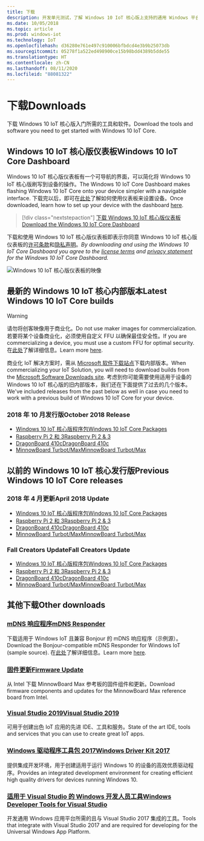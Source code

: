 ```yaml
---
title: 下载
description: 开发单元测试，了解 Windows 10 IoT 核心版上支持的通用 Windows 平台 (UWP) 单元测试。
ms.date: 10/05/2018
ms.topic: article
ms.prod: windows-iot
ms.technology: IoT
ms.openlocfilehash: d36280e761e497c910006bfbdcd4e3b9b25073db
ms.sourcegitcommit: 05278f1a522ed498900ce15b98bdd4389b5dde55
ms.translationtype: HT
ms.contentlocale: zh-CN
ms.lasthandoff: 08/11/2020
ms.locfileid: "88081322"
---
```

# <a name="downloads"></a><span data-ttu-id="e3412-103">下载</span><span class="sxs-lookup"><span data-stu-id="e3412-103">Downloads</span></span>
<span data-ttu-id="e3412-104">下载 Windows 10 IoT 核心版入门所需的工具和软件。</span><span class="sxs-lookup"><span data-stu-id="e3412-104">Download the tools and software you need to get started with Windows 10 IoT Core.</span></span>

## <a name="windows-10-iot-core-dashboard"></a><span data-ttu-id="e3412-105">Windows 10 IoT 核心版仪表板</span><span class="sxs-lookup"><span data-stu-id="e3412-105">Windows 10 IoT Core Dashboard</span></span>

<span data-ttu-id="e3412-106">Windows 10 IoT 核心版仪表板有一个可导航的界面，可以简化将 Windows 10 IoT 核心版刷写到设备的操作。</span><span class="sxs-lookup"><span data-stu-id="e3412-106">The Windows 10 IoT Core Dashboard makes flashing Windows 10 IoT Core onto your device simpler with a navigable interface.</span></span> <span data-ttu-id="e3412-107">下载完以后，即可在[此处](https://docs.microsoft.com/windows/iot-core/tutorials/quickstarter/devicesetup#using-the-iot-dashboard-raspberry-pi-minnowboard-nxp)了解如何使用仪表板来设置设备。</span><span class="sxs-lookup"><span data-stu-id="e3412-107">Once downloaded, learn how to set up your device with the dashboard [here](https://docs.microsoft.com/windows/iot-core/tutorials/quickstarter/devicesetup#using-the-iot-dashboard-raspberry-pi-minnowboard-nxp).</span></span>

> [!div class="nextstepaction"]
> [<span data-ttu-id="e3412-108">下载 Windows 10 IoT 核心版仪表板</span><span class="sxs-lookup"><span data-stu-id="e3412-108">Download the Windows 10 IoT Core Dashboard</span></span>](https://go.microsoft.com/fwlink/?LinkID=708576)

<span data-ttu-id="e3412-109">下载和使用 Windows 10 IoT 核心版仪表板即表示你同意 Windows 10 IoT 核心版仪表板的[许可条款](https://go.microsoft.com/fwlink/?LinkID=703960&clcid=0x4809)和[隐私声明](https://go.microsoft.com/fwlink/?LinkId=521839)。</span><span class="sxs-lookup"><span data-stu-id="e3412-109">_By downloading and using the Windows 10 IoT Core Dashboard you agree to the [license terms](https://go.microsoft.com/fwlink/?LinkID=703960&clcid=0x4809) and [privacy statement](https://go.microsoft.com/fwlink/?LinkId=521839) for the Windows 10 IoT Core Dashboard._</span></span>

![Windows 10 IoT 核心版仪表板的映像](media/IoTDashboard/DASHBOARD-800x450.jpg)

## <a name="latest-windows-10-iot-core-builds"></a><span data-ttu-id="e3412-111">最新的 Windows 10 IoT 核心内部版本</span><span class="sxs-lookup"><span data-stu-id="e3412-111">Latest Windows 10 IoT Core builds</span></span>

> [!WARNING]
> <span data-ttu-id="e3412-112">请勿将创客映像用于商业化。</span><span class="sxs-lookup"><span data-stu-id="e3412-112">Do not use maker images for commercialization.</span></span> <span data-ttu-id="e3412-113">若要将某个设备商业化，必须使用自定义 FFU 以确保最佳安全性。</span><span class="sxs-lookup"><span data-stu-id="e3412-113">If you are commercializing a device, you must use a custom FFU for optimal security.</span></span> <span data-ttu-id="e3412-114">在[此处](https://docs.microsoft.com/windows-hardware/manufacture/iot/iot-core-manufacturing-guide)了解详细信息。</span><span class="sxs-lookup"><span data-stu-id="e3412-114">Learn more [here](https://docs.microsoft.com/windows-hardware/manufacture/iot/iot-core-manufacturing-guide).</span></span>

<span data-ttu-id="e3412-115">商业化 IoT 解决方案时，需从 [Microsoft 软件下载站点](https://aka.ms/iotcoredownloads)下载内部版本。</span><span class="sxs-lookup"><span data-stu-id="e3412-115">When commercializing your IoT Solution, you will need to download builds from the [Microsoft Software Downloads site](https://aka.ms/iotcoredownloads).</span></span> <span data-ttu-id="e3412-116">考虑到你可能需要使用适用于设备的 Windows 10 IoT 核心版的旧内部版本，我们还在下面提供了过去的几个版本。</span><span class="sxs-lookup"><span data-stu-id="e3412-116">We've included releases from the past below as well in case you need to work with a previous build of Windows 10 IoT Core for your device.</span></span> 

### <a name="october-2018-release"></a><span data-ttu-id="e3412-117">2018 年 10 月发行版</span><span class="sxs-lookup"><span data-stu-id="e3412-117">October 2018 Release</span></span>

* [<span data-ttu-id="e3412-118">Windows 10 IoT 核心版程序包</span><span class="sxs-lookup"><span data-stu-id="e3412-118">Windows 10 IoT Core Packages</span></span>](https://aka.ms/iotcoredownloads)
* [<span data-ttu-id="e3412-119">Raspberry Pi 2 和 3</span><span class="sxs-lookup"><span data-stu-id="e3412-119">Raspberry Pi 2 & 3</span></span>](https://go.microsoft.com/fwlink/?LinkId=846058)
* [<span data-ttu-id="e3412-120">DragonBoard 410c</span><span class="sxs-lookup"><span data-stu-id="e3412-120">DragonBoard 410c</span></span>](https://go.microsoft.com/fwlink/?LinkId=846059)
* [<span data-ttu-id="e3412-121">MinnowBoard Turbot/Max</span><span class="sxs-lookup"><span data-stu-id="e3412-121">MinnowBoard Turbot/Max</span></span>](https://go.microsoft.com/fwlink/?linkid=846057)


## <a name="previous-windows-10-iot-core-releases"></a><span data-ttu-id="e3412-122">以前的 Windows 10 IoT 核心发行版</span><span class="sxs-lookup"><span data-stu-id="e3412-122">Previous Windows 10 IoT Core releases</span></span>

### <a name="april-2018-update"></a><span data-ttu-id="e3412-123">2018 年 4 月更新</span><span class="sxs-lookup"><span data-stu-id="e3412-123">April 2018 Update</span></span>

* [<span data-ttu-id="e3412-124">Windows 10 IoT 核心版程序包</span><span class="sxs-lookup"><span data-stu-id="e3412-124">Windows 10 IoT Core Packages</span></span>](https://software-download.microsoft.com/download/pr/17134.1.180410-1804.rs4_release_amd64fre_IOTCORE_PACKAGES.iso)
* [<span data-ttu-id="e3412-125">Raspberry Pi 2 和 3</span><span class="sxs-lookup"><span data-stu-id="e3412-125">Raspberry Pi 2 & 3</span></span>](https://software-download.microsoft.com/download/pr/17134.1.180410-1804.rs4_release_amd64fre_IOTCORE_RPi.iso)
* [<span data-ttu-id="e3412-126">DragonBoard 410c</span><span class="sxs-lookup"><span data-stu-id="e3412-126">DragonBoard 410c</span></span>](https://software-download.microsoft.com/download/pr/17134.1.180410-1804.rs4_release_amd64fre_IOTCORE_QCDB410C.iso)
* [<span data-ttu-id="e3412-127">MinnowBoard Turbot/Max</span><span class="sxs-lookup"><span data-stu-id="e3412-127">MinnowBoard Turbot/Max</span></span>](https://software-download.microsoft.com/download/pr/17134.1.180410-1804.rs4_release_amd64fre_IOTCORE_MBM.iso)


### <a name="fall-creators-update"></a><span data-ttu-id="e3412-128">Fall Creators Update</span><span class="sxs-lookup"><span data-stu-id="e3412-128">Fall Creators Update</span></span>

* [<span data-ttu-id="e3412-129">Windows 10 IoT 核心版程序包</span><span class="sxs-lookup"><span data-stu-id="e3412-129">Windows 10 IoT Core Packages</span></span>](https://software-download.microsoft.com/download/pr/16299.15.170928-1534.rs3_release_amd64fre_IOTCORE_PACKAGES.iso)
* [<span data-ttu-id="e3412-130">Raspberry Pi 2 和 3</span><span class="sxs-lookup"><span data-stu-id="e3412-130">Raspberry Pi 2 & 3</span></span>](https://download.microsoft.com/download/9/6/2/9629C69B-02B8-4A82-A4C8-860D6E880C66/16299.15.170928-1534.rs3_release_amd64fre_IOTCORE_RPi.iso)
* [<span data-ttu-id="e3412-131">DragonBoard 410c</span><span class="sxs-lookup"><span data-stu-id="e3412-131">DragonBoard 410c</span></span>](https://download.microsoft.com/download/1/0/C/10CAECC2-3B60-45BF-BF0D-D0BACF4072E5/16299.15.170928-1534.rs3_release_amd64fre_IOTCORE_QCDB410C.iso)
* [<span data-ttu-id="e3412-132">MinnowBoard Turbot/Max</span><span class="sxs-lookup"><span data-stu-id="e3412-132">MinnowBoard Turbot/Max</span></span>](https://download.microsoft.com/download/5/F/9/5F917B68-020E-4993-A972-F1A7038510CF/16299.15.170928-1534.rs3_release_amd64fre_IOTCORE_MBM.iso)


## <a name="other-downloads"></a><span data-ttu-id="e3412-133">其他下载</span><span class="sxs-lookup"><span data-stu-id="e3412-133">Other downloads</span></span>

### <a name="mdns-responder"></a>[<span data-ttu-id="e3412-134">mDNS 响应程序</span><span class="sxs-lookup"><span data-stu-id="e3412-134">mDNS Responder</span></span>](https://go.microsoft.com/fwlink/?linkid=2077676)
<span data-ttu-id="e3412-135">下载适用于 Windows IoT 且兼容 Bonjour 的 mDNS 响应程序（示例源）。</span><span class="sxs-lookup"><span data-stu-id="e3412-135">Download the Bonjour-compatible mDNS Responder for Windows IoT (sample source).</span></span> <span data-ttu-id="e3412-136">在[此处](mDNS.md)了解详细信息。</span><span class="sxs-lookup"><span data-stu-id="e3412-136">Learn more [here](mDNS.md).</span></span>

### <a name="firmware-update"></a>[<span data-ttu-id="e3412-137">固件更新</span><span class="sxs-lookup"><span data-stu-id="e3412-137">Firmware Update</span></span>](http://firmware.intel.com/projects/minnowboard-max)
<span data-ttu-id="e3412-138">从 Intel 下载 MinnowBoard Max 参考板的固件组件和更新。</span><span class="sxs-lookup"><span data-stu-id="e3412-138">Download firmware components and updates for the MinnowBoard Max reference board from Intel.</span></span>

### <a name="visual-studio-2019"></a>[<span data-ttu-id="e3412-139">Visual Studio 2019</span><span class="sxs-lookup"><span data-stu-id="e3412-139">Visual Studio 2019</span></span>](https://www.visualstudio.com/downloads/)
<span data-ttu-id="e3412-140">可用于创建出色 IoT 应用的先进 IDE、工具和服务。</span><span class="sxs-lookup"><span data-stu-id="e3412-140">State of the art IDE, tools and services that you can use to create great IoT apps.</span></span>

### <a name="windows-driver-kit-2017"></a>[<span data-ttu-id="e3412-141">Windows 驱动程序工具包 2017</span><span class="sxs-lookup"><span data-stu-id="e3412-141">Windows Driver Kit 2017</span></span>](https://msdn.microsoft.com/windows/hardware/hh852365.aspx)
<span data-ttu-id="e3412-142">提供集成开发环境，用于创建适用于运行 Windows 10 的设备的高效优质驱动程序。</span><span class="sxs-lookup"><span data-stu-id="e3412-142">Provides an integrated development environment for creating efficient high quality drivers for devices running Windows 10.</span></span>

### <a name="windows-developer-tools-for-visual-studio"></a>[<span data-ttu-id="e3412-143">适用于 Visual Studio 的 Windows 开发人员工具</span><span class="sxs-lookup"><span data-stu-id="e3412-143">Windows Developer Tools for Visual Studio</span></span>](https://developer.microsoft.com/windows/downloads/)
<span data-ttu-id="e3412-144">开发通用 Windows 应用平台所需的且与 Visual Studio 2017 集成的工具。</span><span class="sxs-lookup"><span data-stu-id="e3412-144">Tools that integrate with Visual Studio 2017 and are required for developing for the Universal Windows App Platform.</span></span>
